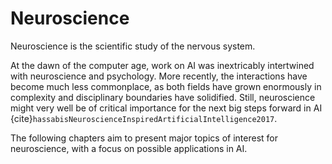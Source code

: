 # Neuroscience

Neuroscience is the scientific study of the nervous system.

At the dawn of the computer age, work on AI was inextricably intertwined with neuroscience and psychology. More recently, the interactions have become much less commonplace, as both fields have grown enormously in complexity and disciplinary boundaries have solidified. Still, neuroscience might very well be of critical importance for the next big steps forward in AI {cite}`hassabisNeuroscienceInspiredArtificialIntelligence2017`.

The following chapters aim to present major topics of interest for neuroscience, with a focus on possible applications in AI.
